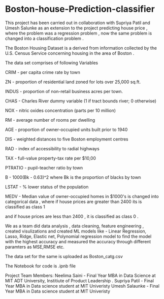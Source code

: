 # Boston-house-Prediction-classifier

This project has been carried out in collaboration with Supriya Patil and Umesh Salunke as an extension to the project predicting house price , where the problem was a regression problem , now the same problem is changed into a classification problem .

The Boston Housing Dataset is a derived from information collected by the U.S. Census Service concerning housing in the area of Boston .

The data set comprises of following Variables

CRIM - per capita crime rate by town

ZN - proportion of residential land zoned for lots over 25,000 sq.ft.

INDUS - proportion of non-retail business acres per town.

CHAS - Charles River dummy variable (1 if tract bounds river; 0 otherwise)

NOX - nitric oxides concentration (parts per 10 million)

RM - average number of rooms per dwelling

AGE - proportion of owner-occupied units built prior to 1940

DIS - weighted distances to five Boston employment centres

RAD - index of accessibility to radial highways

TAX - full-value property-tax rate per $10,00

PTRATIO - pupil-teacher ratio by town

B - 1000(Bk - 0.63)^2 where Bk is the proportion of blacks by town

LSTAT - % lower status of the population

MEDV - Median value of owner-occupied homes in $1000's is changed into categorical data , where if house prices are greater than 2400 its is classified as class 1 

and if house prices are less than 2400 , it is classified as class 0 .

We as a team did data analysis , data cleaning, feature engineering , created visulizations and created ML models like - Linear Regression, Lasso, Ridge, Elastic net, Polynomial regression model to find the model with the highest accuracy and measured the accuracy through different paramters as MSE,RMSE etc.

The data set for the same is uploaded as Boston_catg.csv

The Notebook for code is .ipnb file

Project Team Members: Neelima Saini - Final Year MBA in Data Science at MIT ADT University, Institiute of Product Leadership . Supriya Patil - Final Year MBA in Data science student at MIT Univeristy Umesh Salaunke - Final Year MBA in Data science student at MIT Univeristy
